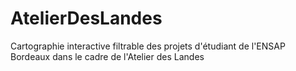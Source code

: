 # AtelierDesLandes
Cartographie interactive filtrable des projets d'étudiant de l'ENSAP Bordeaux dans le cadre de l'Atelier des Landes
